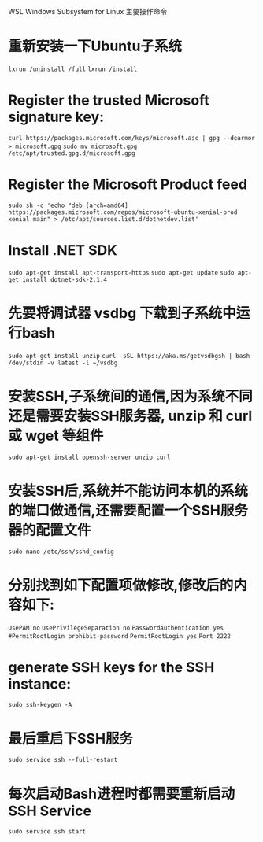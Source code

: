 WSL
Windows Subsystem for Linux 
主要操作命令

# 重新安装一下Ubuntu子系统
```lxrun /uninstall /full```
```lxrun /install```

# Register the trusted Microsoft signature key:
```curl https://packages.microsoft.com/keys/microsoft.asc | gpg --dearmor > microsoft.gpg```
```sudo mv microsoft.gpg /etc/apt/trusted.gpg.d/microsoft.gpg```

# Register the Microsoft Product feed
```sudo sh -c 'echo "deb [arch=amd64] https://packages.microsoft.com/repos/microsoft-ubuntu-xenial-prod xenial main" > /etc/apt/sources.list.d/dotnetdev.list'```

# Install .NET SDK
```sudo apt-get install apt-transport-https```
```sudo apt-get update```
```sudo apt-get install dotnet-sdk-2.1.4```

# 先要将调试器 vsdbg 下载到子系统中运行bash
```sudo apt-get install unzip```
```curl -sSL https://aka.ms/getvsdbgsh | bash /dev/stdin -v latest -l ~/vsdbg```

# 安装SSH,子系统间的通信,因为系统不同还是需要安装SSH服务器, unzip 和 curl 或 wget 等组件
```sudo apt-get install openssh-server unzip curl```

# 安装SSH后,系统并不能访问本机的系统的端口做通信,还需要配置一个SSH服务器的配置文件
```sudo nano /etc/ssh/sshd_config```

# 分别找到如下配置项做修改,修改后的内容如下:
```UsePAM no```
```UsePrivilegeSeparation no```
```PasswordAuthentication yes```
```#PermitRootLogin prohibit-password```
```PermitRootLogin yes```
```Port 2222```

# generate SSH keys for the SSH instance:
```sudo ssh-keygen -A```

# 最后重启下SSH服务
```sudo service ssh --full-restart```

# 每次启动Bash进程时都需要重新启动SSH Service
```sudo service ssh start```
